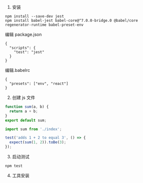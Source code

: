 1. 安装

```
npm install --save-dev jest
npm install babel-jest babel-core@^7.0.0-bridge.0 @babel/core regenerator-runtime babel-preset-env
```

编辑 package.json

```
{
  "scripts": {
    "test": "jest"
  }
}
```

编辑.babelrc

```
{
  "presets": ["env", "react"]
}
```

2. 创建 js 文件

```js
function sum(a, b) {
  return a + b;
}
export default sum;
```

```js
import sum from './index';

test('adds 1 + 2 to equal 3', () => {
  expect(sum(1, 2)).toBe(3);
});
```

3. 启动测试

```
npm test
```

4. 工具安装
